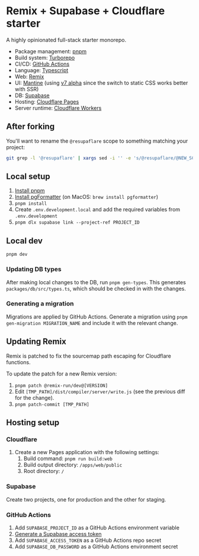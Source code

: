 # Remix + Supabase + Cloudflare starter

A highly opinionated full-stack starter monorepo.

- Package management: [pnpm](https://pnpm.io/)
- Build system: [Turborepo](https://turbo.build/)
- CI/CD: [GitHub Actions](https://github.com/features/actions)
- Language: [Typescript](https://www.typescriptlang.org/)
- Web: [Remix](https://remix.run/)
- UI: [Mantine](https://mantine.dev/) (using [v7 alpha](https://v7.mantine.dev/getting-started) since the switch to static CSS works better with SSR)
- DB: [Supabase](https://supabase.com/)
- Hosting: [Cloudflare Pages](https://pages.cloudflare.com/)
- Server runtime: [Cloudflare Workers](https://workers.cloudflare.com/)

## After forking

You'll want to rename the `@resupaflare` scope to something matching your
project:

```bash
git grep -l '@resupaflare' | xargs sed -i '' -e 's/@resupaflare/@NEW_SCOPE/g'
```

## Local setup

1. [Install pnpm](https://pnpm.io/installation)
1. [Install pgFormatter](https://github.com/darold/pgFormatter) (on MacOS: `brew install pgformatter`)
1. `pnpm install`
1. Create `.env.development.local` and add the required variables from
   `.env.development`
1. `pnpm dlx supabase link --project-ref PROJECT_ID`

## Local dev

`pnpm dev`

### Updating DB types

After making local changes to the DB, run `pnpm gen-types`. This generates
`packages/db/src/types.ts`, which should be checked in with the changes.

### Generating a migration

Migrations are applied by GitHub Actions. Generate a migration using `pnpm
gen-migration MIGRATION_NAME` and include it with the relevant change.

## Updating Remix

Remix is patched to fix the sourcemap path escaping for Cloudflare functions.

To update the patch for a new Remix version:

1. `pnpm patch @remix-run/dev@[VERSION]`
1. Edit `[TMP_PATH]/dist/compiler/server/write.js` (see the previous diff for the change).
1. `pnpm patch-commit [TMP_PATH]`

## Hosting setup

### Cloudflare

1. Create a new Pages application with the following settings:
   1. Build command: `pnpm run build:web`
   1. Build output directory: `/apps/web/public`
   1. Root directory: `/`

### Supabase

Create two projects, one for production and the other for staging.

### GitHub Actions

1. Add `SUPABASE_PROJECT_ID` as a GitHub Actions environment variable
1. [Generate a Supabase access token](https://supabase.com/dashboard/account/tokens)
1. Add `SUPABASE_ACCESS_TOKEN` as a GitHub Actions repo secret
1. Add `SUPABASE_DB_PASSWORD` as a GitHub Actions environment secret
